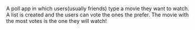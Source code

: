 A poll app in which users(usually friends) type a movie they want to watch. A list is created and the users can vote
the ones the prefer. The movie with the most votes is the one they will watch!